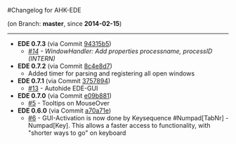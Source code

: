 #Changelog for AHK-EDE

(on Branch: **master**, since **2014-02-15**)

-----------------------------------------------------------------
 * **EDE 0.7.3** (via Commit [94315b5](https://github.com/hoppfrosch/AHK_EDE/commit/94315b57f5c5c5fa43916d19645203d86a99ba98))
   * *[#14](https://github.com/hoppfrosch/AHK_EDE/issues/14) - WindowHandler: Add properties processname, processID (INTERN)*
 * **EDE 0.7.2** (via Commit [8c4e8d7](https://github.com/hoppfrosch/AHK_EDE/commit/8c4e8d72eea9793ef2f09acd6820a3c12a926f9a))
   * Added timer for parsing and registering all open windows
 * **EDE 0.7.1** (via Commit [3757894](https://github.com/hoppfrosch/AHK_EDE/commit/3757894a1c2891fa8038ae8193889c061b9b2874))
   * [#13](https://github.com/hoppfrosch/AHK_EDE/issues/13) - Autohide EDE-GUI
 * **EDE 0.7.0** (via Commit [e09b881](https://github.com/hoppfrosch/AHK_EDE/commit/e09b881bac964a2aad7d2aaf9ead512a813c106e))
   * [#5](https://github.com/hoppfrosch/AHK_EDE/issues/5) - Tooltips on MouseOver
 * **EDE 0.6.0** (via Commit [a70a71e](https://github.com/hoppfrosch/AHK_EDE/commit/a70a71ec1cba8096e387562fff70c72c3dd7ea26))
   * [#6](https://github.com/hoppfrosch/AHK_EDE/issues/6) - GUI-Activation is now done by Keysequence #Numpad[TabNr] - Numpad[Key]. This allows a faster access to functionality, with "shorter ways to go" on keyboard

